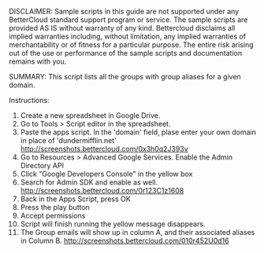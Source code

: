 DISCLAIMER: Sample scripts in this guide are not supported under any BetterCloud standard support program or service. The sample scripts are provided AS IS without warranty of any kind. Bettercloud disclaims all implied warranties including, without limitation, any implied warranties of merchantability or of fitness for a particular purpose. The entire risk arising out of the use or performance of the sample scripts and documentation remains with you.

SUMMARY: This script lists all the groups with group aliases for a given domain.

Instructions:

1. Create a new spreadsheet in Google Drive.
2. Go to Tools > Script editor in the spreadsheet.
3. Paste the apps script. In the 'domain' field, plase enter your own domain in place of 'dundermifflin.net' http://screenshots.bettercloud.com/0x3h0q2J393v
4. Go to Resources > Advanced Google Services. Enable the Admin Directory API
5. Click "Google Developers Console" in the yellow box
6. Search for Admin SDK and enable as well. http://screenshots.bettercloud.com/0r123C1z1608
7. Back in the Apps Script, press OK
8. Press the play button
9. Accept permissions
10. Script will finish running the yellow message disappears.
11. The Group emails will show up in column A, and their associated aliases in Column B. http://screenshots.bettercloud.com/010r452U0d16




